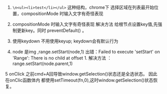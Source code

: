 1.  `\n<ul><li>test</li></ul>`  这种结构，chrome下 选择区域在列表最开始位置，compositionMode 时输入文字有奇怪表现  

2. compositionMode 时输入文字有奇怪表现   解决方法  给根节点设置key值,先强制更新key。同时  preventDefault() 。



3. 使用keydown  不用使用keyup;   keydown会有默认行为
4. node 是img ,range.setStart(node,1) 出错：Failed to execute 'setStart' on 'Range': There is no child at offset 1.
解决方法 ：range.setStart(node.parent,1)

5 onClick 之前cmd+A回导致window.getSelection()状态还是全选状态。 因此 在onClic函数体内
都使用setTimeout(fn,0),这时window.getSelection()状态恢复。